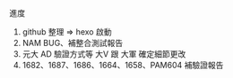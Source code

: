進度

1. github 整理 => hexo 啟動
2. NAM BUG、補整合測試報告
3. 元大 AD 驗證方式等 大V 跟 大軍 確定細節更改
4. 1682、1687、1686、1664、1658、PAM604 補驗證報告
